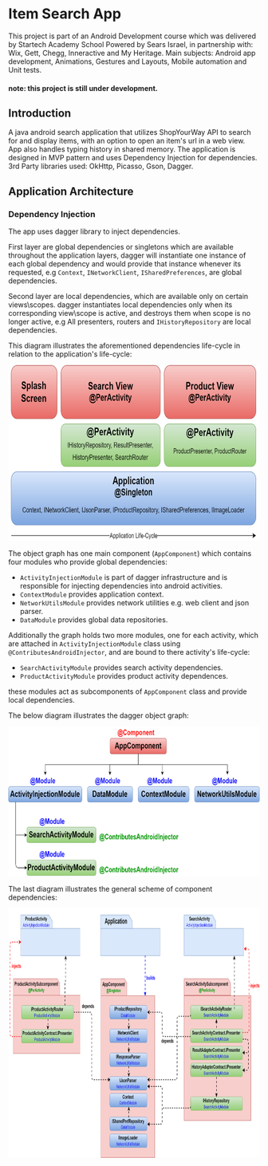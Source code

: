 # Item Search App
This project is part of an Android Development course which was delivered by Startech Academy School 
Powered by Sears Israel, in partnership with: Wix, Gett, Chegg, Inneractive and My Heritage.
Main subjects: Android app development, Animations, Gestures and Layouts, Mobile automation and Unit tests.
#### note: this project is still under development.
## Introduction
<p>A java android search application that utilizes ShopYourWay API to search for and display items, with an option to open an item's url 
in a web view. App also handles typing history in shared memory.
The application is designed in MVP pattern and uses Dependency Injection for dependencies. 
3rd Party libraries used: OkHttp, Picasso, Gson, Dagger.</p>

## Application Architecture
### Dependency Injection
The app uses dagger library to inject dependencies. 

First layer are global dependencies or singletons which are available throughout the application layers, dagger will instantiate one instance of each global dependency and would provide that instance whenever its requested, e.g `Context`, `INetworkClient`, `ISharedPreferences`, are global dependencies.

Second layer are local dependencies, which are available only on certain views\scopes. dagger instantiates local dependencies only when its corresponding view\scope is active, and destroys them when scope is no longer active, e.g All presenters, routers and `IHistoryRepository` are local dependencies.

This diagram illustrates the aforementioned dependencies life-cycle in relation to the application's life-cycle:
<p align="center">
<img src="https://github.com/Netanel86/AndroidSearchApp/raw/dev/diagram/depedency_lifecycle.png" width="700" height="352" />
</p>

The object graph has one main component (`AppComponent`) which contains four modules who provide global dependencies: 

* `ActivityInjectionModule` is part of dagger infrastructure and is responsible for injecting dependencies into android activities.
* `ContextModule` provides application context.
* `NetworkUtilsModule` provides network utilities e.g. web client and json parser.
* `DataModule` provides global data repositories.

Additionally the graph holds two more modules, one for each activity, which are attached in `ActivityInjectionModule` class using `@ContributesAndroidInjector`, and are bound to there activity's life-cycle:

* `SearchActivityModule` provides search activity dependencies.
* `ProductActivityModule` provides product activity dependences.

these modules act as subcomponents of `AppComponent` class and provide local dependencies.

The below diagram illustrates the dagger object graph:
<p align="center">
<img src="https://github.com/Netanel86/AndroidSearchApp/raw/dev/diagram/dagger_object_graph.png" width="700" height="300" />
</p>

The last diagram illustrates the general scheme of component dependencies:
<p align="center">
<img src="https://github.com/Netanel86/AndroidSearchApp/raw/dev/diagram/component_dependencies.png" width="900" height="500" />
</p>